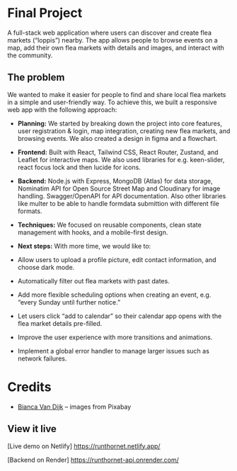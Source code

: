 # Final Project

A full-stack web application where users can discover and create flea markets (“loppis”) nearby. The app allows people to browse events on a map, add their own flea markets with details and images, and interact with the community.

## The problem

We wanted to make it easier for people to find and share local flea markets in a simple and user-friendly way. To achieve this, we built a responsive web app with the following approach:  

- **Planning:** We started by breaking down the project into core features, user registration & login, map integration, creating new flea markets, and browsing events. We also created a design in figma and a flowchart.  

- **Frontend:** Built with React, Tailwind CSS, React Router, Zustand, and Leaflet for interactive maps. We also used libraries for e.g. keen-slider, react focus lock and then lucide for icons.     

- **Backend:** Node.js with Express, MongoDB (Atlas) for data storage, Nominatim API for Open Source Street Map and Cloudinary for image handling. Swagger/OpenAPI for API documentation. Also other libraries like multer to be able to handle formdata submittion with different file formats.  

- **Techniques:** We focused on reusable components, clean state management with hooks, and a mobile-first design.  

- **Next steps:** 
With more time, we would like to:  
- Allow users to upload a profile picture, edit contact information, and choose dark mode.  
- Automatically filter out flea markets with past dates.  
- Add more flexible scheduling options when creating an event, e.g. “every Sunday until further notice.”  
- Let users click “add to calendar” so their calendar app opens with the flea market details pre-filled.  
- Improve the user experience with more transitions and animations.  
- Implement a global error handler to manage larger issues such as network failures.  

# Credits

- [Bianca Van Dijk](https://pixabay.com/users/biancavandijk-9606149/) – images from Pixabay

## View it live

[Live demo on Netlify]
https://runthornet.netlify.app/


[Backend on Render]
https://runthornet-api.onrender.com/